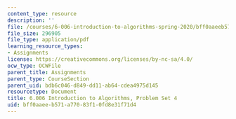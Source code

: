 ```yaml
---
content_type: resource
description: ''
file: /courses/6-006-introduction-to-algorithms-spring-2020/bff0aaeeb571a77083f10fd8e31f71d4_MIT6_006S20_ps4-questions.pdf
file_size: 296905
file_type: application/pdf
learning_resource_types:
- Assignments
license: https://creativecommons.org/licenses/by-nc-sa/4.0/
ocw_type: OCWFile
parent_title: Assignments
parent_type: CourseSection
parent_uid: bdb6c046-d849-dd11-ab64-cdea4975d145
resourcetype: Document
title: 6.006 Introduction to Algorithms, Problem Set 4
uid: bff0aaee-b571-a770-83f1-0fd8e31f71d4
---
```

